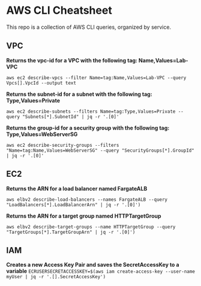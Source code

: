 # AWS CLI Cheatsheet

This repo is a collection of AWS CLI queries, organized by service. 

## VPC

**Returns the vpc-id for a VPC with the following tag: Name,Values=Lab-VPC**

`aws ec2 describe-vpcs --filter Name=tag:Name,Values=Lab-VPC --query Vpcs[].VpcId --output text`

**Returns the subnet-id for a subnet with the following tag: Type,Values=Private**

`aws ec2 describe-subnets --filters Name=tag:Type,Values=Private --query "Subnets[*].SubnetId" | jq -r '.[0]'`

**Returns the group-id for a security group with the following tag: Type,Values=WebServerSG**

`aws ec2 describe-security-groups --filters "Name=tag:Name,Values=WebServerSG" --query "SecurityGroups[*].GroupId" | jq -r '.[0]'`


## EC2

**Returns the ARN for a load balancer named FargateALB**

`aws elbv2 describe-load-balancers --names FargateALB --query "LoadBalancers[*].LoadBalancerArn" | jq -r '.[0]')`

**Returns the ARN for a target group named HTTPTargetGroup**

`aws elbv2 describe-target-groups --name HTTPTargetGroup --query "TargetGroups[*].TargetGroupArn" | jq -r '.[0]')`


## IAM

**Creates a new Access Key Pair and saves the SecretAccessKey to a variable**
`ECRUSERSECRETACCESSKEY=$(aws iam create-access-key --user-name myUser | jq -r '.[].SecretAccessKey')`
